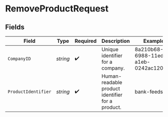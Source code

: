 # RemoveProductRequest


## Fields

| Field                                            | Type                                             | Required                                         | Description                                      | Example                                          |
| ------------------------------------------------ | ------------------------------------------------ | ------------------------------------------------ | ------------------------------------------------ | ------------------------------------------------ |
| `CompanyID`                                      | *string*                                         | :heavy_check_mark:                               | Unique identifier for a company.                 | 8a210b68-6988-11ed-a1eb-0242ac120002             |
| `ProductIdentifier`                              | *string*                                         | :heavy_check_mark:                               | Human-readable product identifier for a product. | bank-feeds                                       |